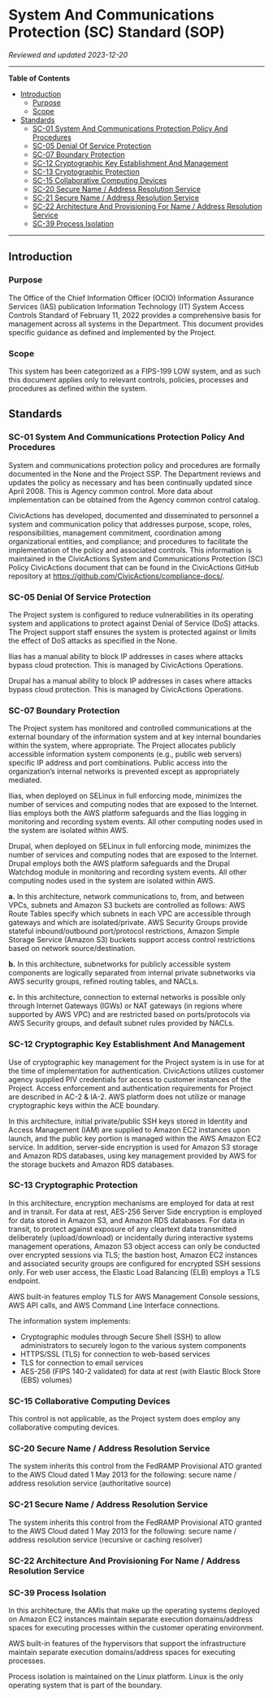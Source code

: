 # System And Communications Protection (SC) Standard (SOP)

*Reviewed and updated 2023-12-20*

----

**Table of Contents**
<!--TOC-->

- [Introduction](#introduction)
  - [Purpose](#purpose)
  - [Scope](#scope)
- [Standards](#standards)
  - [SC-01 System And Communications Protection Policy And Procedures](#sc-01-system-and-communications-protection-policy-and-procedures)
  - [SC-05 Denial Of Service Protection](#sc-05-denial-of-service-protection)
  - [SC-07 Boundary Protection](#sc-07-boundary-protection)
  - [SC-12 Cryptographic Key Establishment And Management](#sc-12-cryptographic-key-establishment-and-management)
  - [SC-13 Cryptographic Protection](#sc-13-cryptographic-protection)
  - [SC-15 Collaborative Computing Devices](#sc-15-collaborative-computing-devices)
  - [SC-20 Secure Name / Address Resolution Service](#sc-20-secure-name--address-resolution-service)
  - [SC-21 Secure Name / Address Resolution Service](#sc-21-secure-name--address-resolution-service)
  - [SC-22 Architecture And Provisioning For Name / Address Resolution Service](#sc-22-architecture-and-provisioning-for-name--address-resolution-service)
  - [SC-39 Process Isolation](#sc-39-process-isolation)

<!--TOC-->

----

## Introduction

### Purpose

The Office of the Chief Information Officer (OCIO) Information Assurance Services (IAS) publication Information  Technology (IT) System Access Controls Standard of February 11, 2022 provides a comprehensive basis for  management across all systems in the Department. This document provides specific guidance as defined and implemented  by the Project.

### Scope

This system has been categorized as a FIPS-199 LOW system, and as such this document applies only to relevant  controls, policies, processes and procedures as defined within the system.

## Standards

### SC-01 System And Communications Protection Policy And Procedures

System and communications protection policy and procedures are formally documented in the None and the Project SSP. The Department reviews and updates the policy as necessary and has been continually updated since April 2008.
This is Agency common control. More data about implementation can be obtained from the Agency common control catalog.


CivicActions has developed, documented and disseminated to personnel a system and communication policy that addresses purpose, scope, roles, responsibilities, management commitment, coordination among organizational entities, and compliance; and procedures to facilitate the implementation of the policy and associated controls. This information is maintained in the CivicActions System and Communications Protection (SC) Policy CivicActions document that can be found in the CivicActions GitHub repository at <https://github.com/CivicActions/compliance-docs/>.


### SC-05 Denial Of Service Protection

The Project system is configured to reduce vulnerabilities in its operating system and applications to protect against Denial of Service (DoS) attacks.
The Project support staff ensures the system is protected against or limits the effect of DoS attacks as specified in the None.


Ilias has a manual ability to block IP addresses in cases where attacks bypass cloud protection. This is managed by CivicActions Operations.

Drupal has a manual ability to block IP addresses in cases where attacks bypass cloud protection. This is managed by CivicActions Operations.

### SC-07 Boundary Protection

The Project system has monitored and controlled communications at the external boundary of the information system and at key internal boundaries within the system, where appropriate. The Project allocates publicly accessible information system components (e.g., public web servers) specific IP address and port combinations. Public access into the organization’s internal networks is prevented except as appropriately mediated.


Ilias, when deployed on SELinux in full enforcing mode, minimizes the number of services and computing nodes that are exposed to the Internet. Ilias employs both the AWS platform safeguards and the Ilias logging in monitoring and recording system events. All other computing nodes used in the system are isolated within AWS.

Drupal, when deployed on SELinux in full enforcing mode, minimizes the number of services and computing nodes that are exposed to the Internet. Drupal employs both the AWS platform safeguards and the Drupal Watchdog module in monitoring and recording system events. All other computing nodes used in the system are isolated within AWS.


**a.**	In this architecture, network communications to, from, and between VPCs, subnets and Amazon S3 buckets are controlled as follows: AWS Route Tables specify which subnets in each VPC are accessible through gateways and which are isolated/private. AWS Security Groups provide stateful inbound/outbound port/protocol restrictions, Amazon Simple Storage Service (Amazon S3) buckets support access control restrictions based on network source/destination.

**b.**	In this architecture, subnetworks for publicly accessible system components are logically separated from internal private subnetworks via AWS security groups, refined routing tables, and NACLs.

**c.**	In this architecture, connection to external networks is possible only through Internet Gateways (IGWs) or NAT gateways (in regions where supported by AWS VPC) and are restricted based on ports/protocols via AWS Security groups, and default subnet rules provided by NACLs.

### SC-12 Cryptographic Key Establishment And Management

Use of cryptographic key management for the Project system is in use for at the time of implementation for authentication. CivicActions utilizes customer agency supplied PIV credentials for access to customer instances of the Project. Access enforcement and authentication requirements for Project are described in AC-2 & IA-2. AWS platform does not utilize or manage cryptographic keys within the ACE boundary.


In this architecture, initial private/public SSH keys stored in Identity and Access Management (IAM) are supplied to Amazon EC2 instances upon launch, and the public key portion is managed within the AWS Amazon EC2 service. In addition, server-side encryption is used for Amazon S3 storage and Amazon RDS databases, using key management provided by AWS for the storage buckets and Amazon RDS databases.


### SC-13 Cryptographic Protection

In this architecture, encryption mechanisms are employed for data at rest and in transit. For data at rest, AES-256 Server Side encryption is employed for data stored in Amazon S3, and Amazon RDS databases. For data in transit, to protect against exposure of any cleartext data transmitted deliberately (upload/download) or incidentally during interactive systems management operations, Amazon S3 object access can only be conducted over encrypted sessions via TLS; the bastion host, Amazon EC2 instances and associated security groups are configured for encrypted SSH sessions only. For web user access, the Elastic Load Balancing (ELB) employs a TLS endpoint.

AWS built-in features employ TLS for AWS Management Console sessions, AWS API calls, and AWS Command Line Interface connections.


The information system implements:

- Cryptographic modules through Secure Shell (SSH) to allow administrators to securely logon to the various system components
- HTTPS/SSL (TLS) for connection to web-based services
- TLS for connection to email services
- AES-256 (FIPS 140-2 validated) for data at rest (with Elastic Block Store (EBS) volumes)


### SC-15 Collaborative Computing Devices

This control is not applicable, as the Project system does
employ any collaborative computing devices.


### SC-20 Secure Name / Address Resolution Service

The system inherits this control from the FedRAMP Provisional ATO granted to the AWS Cloud dated 1 May 2013 for the following: secure name / address resolution service (authoritative source)


### SC-21 Secure Name / Address Resolution Service

The system inherits this control from the FedRAMP Provisional ATO granted to the AWS Cloud dated 1 May 2013 for the following: secure name / address resolution service (recursive or caching resolver)


### SC-22 Architecture And Provisioning For Name / Address Resolution Service



### SC-39 Process Isolation

In this architecture, the AMIs that make up the operating systems deployed on Amazon EC2 instances maintain separate execution domains/address spaces for executing processes within the customer operating environment.

AWS built-in features of the hypervisors that support the infrastructure maintain separate execution domains/address spaces for executing processes.


Process isolation is maintained on the Linux platform. Linux is the only operating system that is part of the boundary.

